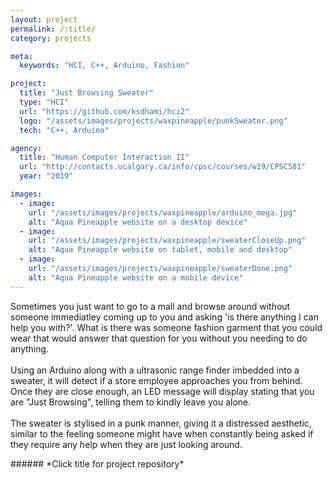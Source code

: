 ```yaml
---
layout: project
permalink: /:title/
category: projects

meta:
  keywords: "HCI, C++, Arduino, Fashion"

project:
  title: "Just Browsing Sweater"
  type: "HCI"
  url: "https://github.com/ksdhami/hci2"
  logo: "/assets/images/projects/waxpineapple/punkSweater.png"
  tech: "C++, Arduino"

agency:
  title: "Human Computer Interaction II"
  url: "http://contacts.ucalgary.ca/info/cpsc/courses/w19/CPSC581"
  year: "2019"

images:
  - image:
    url: "/assets/images/projects/waxpineapple/arduino_mega.jpg"
    alt: "Aqua Pineapple website on a desktop device"
  - image:
    url: "/assets/images/projects/waxpineapple/sweaterCloseUp.png"
    alt: "Aqua Pineapple website on tablet, mobile and desktop"
  - image:
    url: "/assets/images/projects/waxpineapple/sweaterDone.png"
    alt: "Aqua Pineapple website on a mobile device"
---
```

<p>Sometimes you just want to go to a mall and browse around without someone immediatley coming up to you and asking 'is there anything I can help you with?'. What is there was someone fashion garment that you could wear that would answer that question for you without you needing to do anything. 
<br> <br>
Using an Arduino along with a ultrasonic range finder imbedded into a sweater, it will detect if a store employee approaches you from behind. Once they are close enough, an LED message will display stating that you are "Just Browsing", telling them to kindly leave you alone. 
<br><br>
The sweater is stylised in a punk manner, giving it a distressed aesthetic, similar to the feeling someone might have when constantly being asked if they require any help when they are just looking around. 
<br>
</p>
###### *Click title for project repository*